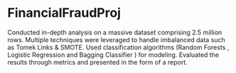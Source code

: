# FinancialFraudProj
Conducted in-depth analysis on a massive dataset comprising 2.5 million rows. Multiple techniques were leveraged  to handle imbalanced data such as Tomek Links &  SMOTE. Used classification algorithms (Random Forests , Logistic Regression and Bagging Classifier ) for modeling. Evaluated the results through metrics and presented in the form of a report.
